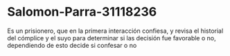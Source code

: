 # Salomon-Parra-31118236
Es un prisionero, que en la primera interacción confiesa, y revisa el historial del cómplice y el suyo para determinar si las decisión fue favorable o no, dependiendo de esto decide si confesar o no
